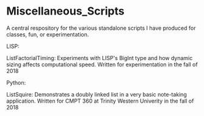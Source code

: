 # Miscellaneous_Scripts
A central respository for the various standalone scripts I have produced for classes, fun, or experimentation.

LISP: 

ListFactorialTiming: Experiments with LISP's BigInt type and how dynamic sizing affects computational speed. Written for experimentation in the fall of 2018

Python: 

ListSquire: Demonstrates a doubly linked list in a very basic note-taking application. Written for CMPT 360 at Trinity Western Univerity in the fall of 2018
